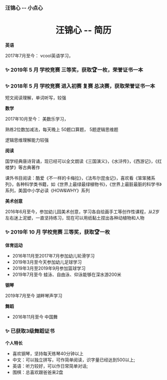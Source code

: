 ### 汪锦心 -- 小点心

  <h1 align="center">汪锦心 -- 简历</h1>

**英语**

  2017年7月至今： vcool英语学习，

  ### ✨ 2019年 5 月 学校竞赛 三等奖，获取🏆一枚，荣誉证书一本
  ### ✨ 2018年 5 月 学校竞赛 进入初赛 复赛 总决赛，获取荣誉证书一本

  短文阅读理解，单词听写，较强

**数学**

  2017年10月至今： 美数乐学习，

  熟练2位数加减法，每天晚上 50题口算题， 5题逻辑思维题

  逻辑思维理解能力较强

**阅读**

国学经典唐诗背诵，现已经可以全文朗读《三国演义》，《水浒传》，《西游记》，《红楼梦》等古典著作

课外书目阅读：酷爱《不一样的卡梅拉》，《法布尔昆虫记》，喜欢看《笨笨猪系列》，各种科学类书籍，如《世界上最绿最绿植物书》，《世界上最脏最脏的科学书》系列，美国中小学必读《HOW&WHY》系列

**美术创意**

2016年6月至今，参加幼儿园美术创意，学习各自绘画手工等创作性课程，从2岁左右迷上泥塑，一直坚持练习，现在可以用纸黏土捏出各种动植物和人物

### ✨ 2019年 10 月 学校竞赛 三等奖，获取🏆一枚


**体育运动**

  - 2016年11月至2017年7月参加幼儿轮滑学习
  - 2019年3月至今天参加幼儿足球学习
  - 2019年3月至2019年9月参加篮球学习
  - 2019年7月至今 蛙泳、自由泳、仰泳能够在深水游200米

**钢琴**

  2019年7月至今 湖畔琴声学习

**舞蹈**

  - 2016年11月至今 中国舞 

  ### ✨ 已获取3级舞蹈证书

**个人特长**

  - 喜欢钢琴，坚持每天练琴40分钟以上
  - 中文：可以独立拼写，可作简单阅读，识字量已经达到500以上;
  - 英语：听力较好，可以作日常简单对话;
  - 围棋：总喜欢跟爸爸来2盘
